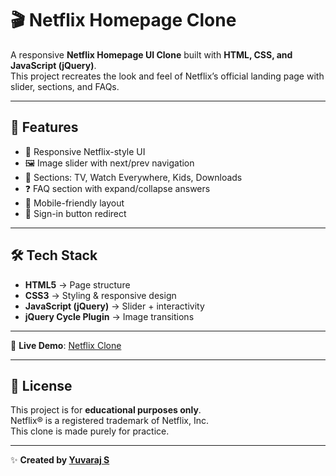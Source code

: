 # 🎬 Netflix Homepage Clone  

A responsive **Netflix Homepage UI Clone** built with **HTML, CSS, and JavaScript (jQuery)**.  
This project recreates the look and feel of Netflix’s official landing page with slider, sections, and FAQs.


---

## 🚀 Features
- 🎨 Responsive Netflix-style UI  
- 🖼️ Image slider with next/prev navigation  
- 📂 Sections: TV, Watch Everywhere, Kids, Downloads  
- ❓ FAQ section with expand/collapse answers  
- 📱 Mobile-friendly layout  
- 🔑 Sign-in button redirect  

---

## 🛠️ Tech Stack
- **HTML5** → Page structure  
- **CSS3** → Styling & responsive design  
- **JavaScript (jQuery)** → Slider + interactivity  
- **jQuery Cycle Plugin** → Image transitions  

---


🔗 **Live Demo**: [Netflix Clone](https://yuvarajssyk.github.io/Homepage_Clone/)


---


## 📄 License  
This project is for **educational purposes only**.  
Netflix® is a registered trademark of Netflix, Inc.  
This clone is made purely for practice.  

---

✨ **Created by [Yuvaraj S](https://github.com/yuvarajssyk)**  

